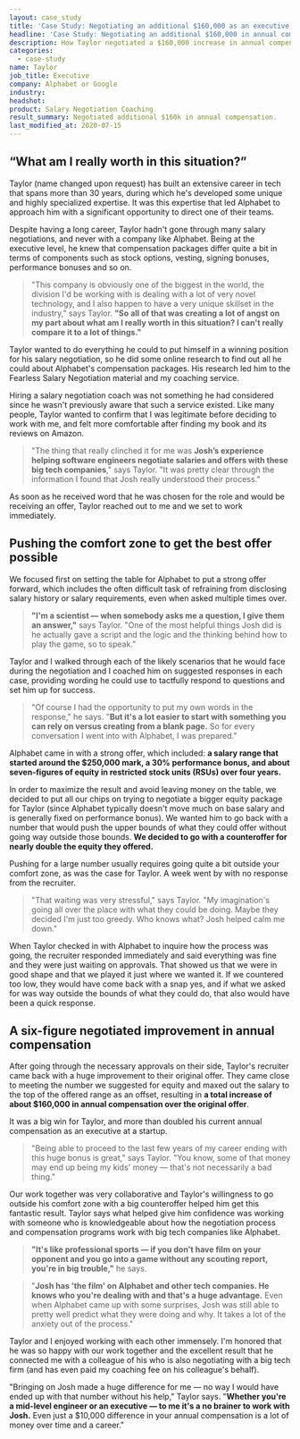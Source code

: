 ```yaml
---
layout: case_study
title: 'Case Study: Negotiating an additional $160,000 as an executive joining Alphabet'
headline: 'Case Study: Negotiating an additional $160,000 in annual compensation as an executive joining Alphabet'
description: How Taylor negotiated a $160,000 increase in annual compensation for an executive role at Alphabet
categories:
  - case-study
name: Taylor
job_title: Executive
company: Alphabet or Google
industry:
headshot:
product: Salary Negotiation Coaching
result_summary: Negotiated additional $160k in annual compensation.
last_modified_at: 2020-07-15
---
```


## “What am I really worth in this situation?”

Taylor (name changed upon request) has built an extensive career in tech that spans more than 30 years, during which he's developed some unique and highly specialized expertise. It was this expertise that led Alphabet to approach him with a significant opportunity to direct one of their teams.

Despite having a long career, Taylor hadn't gone through many salary negotiations, and never with a company like Alphabet. Being at the executive level, he knew that compensation packages differ quite a bit in terms of components such as stock options, vesting, signing bonuses, performance bonuses and so on.

<blockquote class="ico writing-callout">
  <p>"This company is obviously one of the biggest in the world, the division I'd be working with is dealing with a lot of very novel technology, and I also happen to have a very unique skillset in the industry," says Taylor. <strong>"So all of that was creating a lot of angst on my part about what am I really worth in this situation? I can't really compare it to a lot of things."</strong></p>
</blockquote>

Taylor wanted to do everything he could to put himself in a winning position for his salary negotiation, so he did some online research to find out all he could about Alphabet's compensation packages. His research led him to the Fearless Salary Negotiation material and my coaching service.

Hiring a salary negotiation coach was not something he had considered since he wasn't previously aware that such a service existed. Like many people, Taylor wanted to confirm that I was legitimate before deciding to work with me, and felt more comfortable after finding my book and its reviews on Amazon.

<blockquote class="ico writing-callout">
  <p>"The thing that really clinched it for me was <strong>Josh’s experience helping software engineers negotiate salaries and offers with these big tech companies</strong>," says Taylor. "It was pretty clear through the information I found that Josh really understood their process."</p>
</blockquote>

As soon as he received word that he was chosen for the role and would be receiving an offer, Taylor reached out to me and we set to work immediately.

## Pushing the comfort zone to get the best offer possible

We focused first on setting the table for Alphabet to put a strong offer forward, which includes the often difficult task of refraining from disclosing salary history or salary requirements, even when asked multiple times over.

<blockquote class="ico writing-callout">
  <p><strong>"I'm a scientist — when somebody asks me a question, I give them an answer,"</strong> says Taylor. "One of the most helpful things Josh did is he actually gave a script and the logic and the thinking behind how to play the game, so to speak."</p>
</blockquote>

Taylor and I walked through each of the likely scenarios that he would face during the negotiation and I coached him on suggested responses in each case, providing wording he could use to tactfully respond to questions and set him up for success.

<blockquote class="ico writing-callout">
 <p>"Of course I had the opportunity to put my own words in the response," he says. "<strong>But it's a lot easier to start with something you can rely on versus creating from a blank page.</strong> So for every conversation I went into with Alphabet, I was prepared."</p>
</blockquote>

Alphabet came in with a strong offer, which included: **a salary range that started around the $250,000 mark, a 30% performance bonus, and about seven-figures of equity in restricted stock units (RSUs) over four years.**

In order to maximize the result and avoid leaving money on the table, we decided to put all our chips on trying to negotiate a bigger equity package for Taylor (since Alphabet typically doesn't move much on base salary and is generally fixed on performance bonus). We wanted him to go back with a number that would push the upper bounds of what they could offer without going way outside those bounds. **We decided to go with a counteroffer for nearly double the equity they offered.**

Pushing for a large number usually requires going quite a bit outside your comfort zone, as was the case for Taylor. A week went by with no response from the recruiter.

<blockquote class="ico writing-callout">
  <p>"That waiting was very stressful," says Taylor. "My imagination's going all over the place with what they could be doing. Maybe they decided I'm just too greedy. Who knows what? Josh helped calm me down."</p>
</blockquote>

When Taylor checked in with Alphabet to inquire how the process was going, the recruiter responded immediately and said everything was fine and they were just waiting on approvals. That showed us that we were in good shape and that we played it just where we wanted it. If we countered too low, they would have come back with a snap yes, and if what we asked for was way outside the bounds of what they could do, that also would have been a quick response.

## A six-figure negotiated improvement in annual compensation

After going through the necessary approvals on their side, Taylor's recruiter came back with a huge improvement to their original offer. They came close to meeting the number we suggested for equity and maxed out the salary to the top of the offered range as an offset, resulting in **a total increase of about $160,000 in annual compensation over the original offer**.

It was a big win for Taylor, and more than doubled his current annual compensation as an executive at a startup.

<blockquote class="ico writing-callout">
  <p>"Being able to proceed to the last few years of my career ending with this huge bonus is great," says Taylor. "You know, some of that money may end up being my kids' money — that's not necessarily a bad thing."</p>
</blockquote>

Our work together was very collaborative and Taylor's willingness to go outside his comfort zone with a big counteroffer helped him get this fantastic result. Taylor says what helped give him confidence was working with someone who is knowledgeable about how the negotiation process and compensation programs work with big tech companies like Alphabet.

<blockquote class="ico writing-callout">
  <p><strong>"It's like professional sports — if you don't have film on your opponent and you go into a game without any scouting report, you're in big trouble,"</strong> he says. </p>
</blockquote>

<blockquote class="ico writing-callout">
  <p>"<strong>Josh has 'the film' on Alphabet and other tech companies. He knows who you're dealing with and that's a huge advantage.</strong> Even when Alphabet came up with some surprises, Josh was still able to pretty well predict what they were doing and why. It takes a lot of the anxiety out of the process."</p>
</blockquote>

Taylor and I enjoyed working with each other immensely. I'm honored that he was so happy with our work together and the excellent result that he connected me with a colleague of his who is also negotiating with a big tech firm (and has even paid my coaching fee on his colleague's behalf).

"Bringing on Josh made a huge difference for me — no way I would have ended up with that number without his help," Taylor says. "**Whether you're a mid-level engineer or an executive — to me it's a no brainer to work with Josh.** Even just a $10,000 difference in your annual compensation is a lot of money over time and a career."
